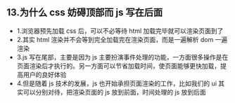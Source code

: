 ## 13.为什么 css 妨碍顶部而 js 写在后面

* 1.浏览器预先加载 css 后，可以不必等待 html 加载完毕就可以渲染页面到了
* 2.其实 html 渲染并不会等到完全加载完在渲染页面，而是一遍解析 dom 一遍渲染
* 3.js 写在尾部，主要是因为 js 主要扮演事件处理的功能，一方面很多操作是在页面渲染后才执行的。另一方面可以节省加载时间，使页面能够更快加载，提高用户的良好体验
* 4.但是随着 js 技术的发展，js 也开始承担页面渲染的工作，比如我们的 ui 其实可以分别对待，把渲染页面的 js 放到前面，时间处理的 js 放到后面
